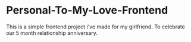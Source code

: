# Personal-To-My-Love-Frontend
This is a simple frontend project i've made for my girlfriend. To celebrate our 5 month relationship anniversary.
